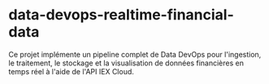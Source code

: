 # data-devops-realtime-financial-data
Ce projet implémente un pipeline complet de Data DevOps pour l'ingestion, le traitement, le stockage et la visualisation de données financières en temps réel à l'aide de l'API IEX Cloud.
